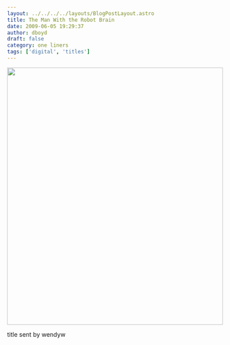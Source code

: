 ```yaml
---
layout: ../../../../layouts/BlogPostLayout.astro
title: The Man With the Robot Brain
date: 2009-06-05 19:29:37
author: dboyd
draft: false
category: one liners
tags: ['digital', 'titles']
---
```

<img
    srcset="https://img.danaboyd.com/images/2009/06/robotBrain_480.avif 480w"
    sizes="(max-width: 480px) 100vw"
    src="https://img.danaboyd.com/images/2009/06/robotBrain.jpg"
    alt=""
    style="width: clamp(0px, 100%, 600px); height: auto;"
/>

title sent by wendyw